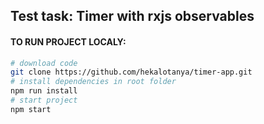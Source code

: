 ## Test task: Timer with rxjs observables

#### TO RUN PROJECT LOCALY:

```bash
# download code
git clone https://github.com/hekalotanya/timer-app.git
# install dependencies in root folder
npm run install
# start project
npm start
```
